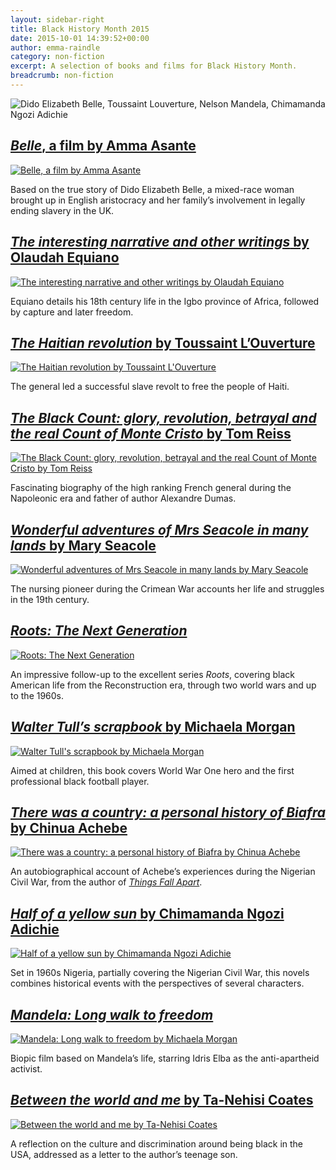 ```yaml
---
layout: sidebar-right
title: Black History Month 2015
date: 2015-10-01 14:39:52+00:00
author: emma-raindle
category: non-fiction
excerpt: A selection of books and films for Black History Month.
breadcrumb: non-fiction
---
```

![Dido Elizabeth Belle, Toussaint Louverture, Nelson Mandela, Chimamanda Ngozi Adichie](/images/featured/featured-black-history-month-2015.jpg)

## [<cite>Belle</cite>, a film by Amma Asante](https://suffolk.spydus.co.uk/cgi-bin/spydus.exe/ENQ/OPAC/BIBENQ/10187942?QRY=CTIBIB%3C%20IRN(5566887)&QRYTEXT=Belle%20%5Bvideorecording%5D)

[![Belle, a film by Amma Asante](/images/article/belle.jpg)](https://suffolk.spydus.co.uk/cgi-bin/spydus.exe/ENQ/OPAC/BIBENQ/10187942?QRY=CTIBIB%3C%20IRN(5566887)&QRYTEXT=Belle%20%5Bvideorecording%5D)

Based on the true story of Dido Elizabeth Belle, a mixed-race woman brought up in English aristocracy and her family&#8217;s involvement in legally ending slavery in the UK.

## [<cite>The interesting narrative and other writings</cite> by Olaudah Equiano](https://suffolk.spydus.co.uk/cgi-bin/spydus.exe/ENQ/OPAC/BIBENQ/10279695?QRY=CTIBIB%3C%20IRN(9905589)&QRYTEXT=The%20interesting%20narrative%20and%20other%20writings)

[![The interesting narrative and other writings by Olaudah Equiano](/images/article/the-interesting-narrative-and-other-writings.jpg)](https://suffolk.spydus.co.uk/cgi-bin/spydus.exe/ENQ/OPAC/BIBENQ/10279695?QRY=CTIBIB%3C%20IRN(9905589)&QRYTEXT=The%20interesting%20narrative%20and%20other%20writings)

Equiano details his 18th century life in the Igbo province of Africa, followed by capture and later freedom.

## [<cite>The Haitian revolution</cite> by Toussaint L&#8217;Ouverture](https://suffolk.spydus.co.uk/cgi-bin/spydus.exe/ENQ/OPAC/BIBENQ/13645945?QRY=CTIBIB%3C%20IRN(941283)&QRYTEXT=The%20Haitian%20revolution)

[![The Haitian revolution by Toussaint L'Ouverture](/images/article/the-haitian-revolution.jpg)](https://suffolk.spydus.co.uk/cgi-bin/spydus.exe/ENQ/OPAC/BIBENQ/13645945?QRY=CTIBIB%3C%20IRN(941283)&#038;QRYTEXT=The%20Haitian%20revolution)

The general led a successful slave revolt to free the people of Haiti.

## [<cite>The Black Count: glory, revolution, betrayal and the real Count of Monte Cristo</cite> by Tom Reiss](https://suffolk.spydus.co.uk/cgi-bin/spydus.exe/ENQ/OPAC/BIBENQ/10166081?QRY=CTIBIB%3C%20IRN(12912046)&QRYTEXT=The%20Black%20Count%20%3A%20glory%2C%20revolution%2C%20betrayal%20and%20the%20real%20Count%20of%20Monte%20Cristo)

[![The Black Count: glory, revolution, betrayal and the real Count of Monte Cristo by Tom Reiss](/images/article/the-black-count.jpg)](https://suffolk.spydus.co.uk/cgi-bin/spydus.exe/ENQ/OPAC/BIBENQ/10166081?QRY=CTIBIB%3C%20IRN(12912046)&QRYTEXT=The%20Black%20Count%20%3A%20glory%2C%20revolution%2C%20betrayal%20and%20the%20real%20Count%20of%20Monte%20Cristo)

Fascinating biography of the high ranking French general during the Napoleonic era and father of author Alexandre Dumas.

## [<cite>Wonderful adventures of Mrs Seacole in many lands</cite> by Mary Seacole](https://suffolk.spydus.co.uk/cgi-bin/spydus.exe/ENQ/OPAC/BIBENQ/10179169?QRY=CTIBIB%3C%20IRN(58543)&QRYTEXT=Wonderful%20adventures%20of%20Mrs%20Seacole%20in%20many%20lands)

[![Wonderful adventures of Mrs Seacole in many lands by Mary Seacole](/images/article/wonderful-adventures-of-mrs-seacole.jpg)](https://suffolk.spydus.co.uk/cgi-bin/spydus.exe/ENQ/OPAC/BIBENQ/10179169?QRY=CTIBIB%3C%20IRN(58543)&QRYTEXT=Wonderful%20adventures%20of%20Mrs%20Seacole%20in%20many%20lands)

The nursing pioneer during the Crimean War accounts her life and struggles in the 19th century.

## [<cite>Roots: The Next Generation</cite>](https://suffolk.spydus.co.uk/cgi-bin/spydus.exe/ENQ/OPAC/BIBENQ/10281080?QRY=CTIBIB%3C%20IRN(19550957)&QRYTEXT=Roots%3A%20The%20next%20generation%20-%20Volumes%201%20and%202%20%5Bvideorecording%5D)

[![Roots: The Next Generation](/images/article/roots-the-next-generation.jpg)](https://suffolk.spydus.co.uk/cgi-bin/spydus.exe/ENQ/OPAC/BIBENQ/10281080?QRY=CTIBIB%3C%20IRN(19550957)&QRYTEXT=Roots%3A%20The%20next%20generation%20-%20Volumes%201%20and%202%20%5Bvideorecording%5D)

An impressive follow-up to the excellent series <cite>Roots</cite>, covering black American life from the Reconstruction era, through two world wars and up to the 1960s.

## [<cite>Walter Tull&#8217;s scrapbook</cite> by Michaela Morgan](https://suffolk.spydus.co.uk/cgi-bin/spydus.exe/ENQ/OPAC/BIBENQ/10186860?QRY=CTIBIB%3C%20IRN(1278643)&QRYTEXT=Walter%20Tull%27s%20scrapbook)

[![Walter Tull's scrapbook by Michaela Morgan](/images/article/walter-tulls-scrapbook.jpg)](https://suffolk.spydus.co.uk/cgi-bin/spydus.exe/ENQ/OPAC/BIBENQ/10186860?QRY=CTIBIB%3C%20IRN(1278643)&QRYTEXT=Walter%20Tull%27s%20scrapbook)

Aimed at children, this book covers World War One hero and the first professional black football player.

## [<cite>There was a country: a personal history of Biafra</cite> by Chinua Achebe](https://suffolk.spydus.co.uk/cgi-bin/spydus.exe/ENQ/OPAC/BIBENQ/13396316?QRY=CTIBIB%3C%20IRN(15829429)&QRYTEXT=There%20was%20a%20country%20%3A%20a%20personal%20history%20of%20Biafra)

[![There was a country: a personal history of Biafra by Chinua Achebe](/images/article/there-was-a-country.jpg)](https://suffolk.spydus.co.uk/cgi-bin/spydus.exe/ENQ/OPAC/BIBENQ/13396316?QRY=CTIBIB%3C%20IRN(15829429)&QRYTEXT=There%20was%20a%20country%20%3A%20a%20personal%20history%20of%20Biafra)

An autobiographical account of Achebe&#8217;s experiences during the Nigerian Civil War, from the author of <cite><a href="https://suffolk.spydus.co.uk/cgi-bin/spydus.exe/ENQ/OPAC/BIBENQ/13634272?QRY=CTIBIB%3C%20IRN(104306)&QRYTEXT=Things%20fall%20apart">Things Fall Apart</a></cite>.

## [<cite>Half of a yellow sun</cite> by Chimamanda Ngozi Adichie](https://suffolk.spydus.co.uk/cgi-bin/spydus.exe/ENQ/OPAC/BIBENQ/11515661?QRY=CTIBIB%3C%20IRN(194480)&QRYTEXT=Half%20of%20a%20yellow%20sun)

[![Half of a yellow sun by Chimamanda Ngozi Adichie](/images/article/half-of-a-yellow-sun.jpg)](https://suffolk.spydus.co.uk/cgi-bin/spydus.exe/ENQ/OPAC/BIBENQ/11515661?QRY=CTIBIB%3C%20IRN(194480)&QRYTEXT=Half%20of%20a%20yellow%20sun)

Set in 1960s Nigeria, partially covering the Nigerian Civil War, this novels combines historical events with the perspectives of several characters.

## [<cite>Mandela: Long walk to freedom</cite>](https://suffolk.spydus.co.uk/cgi-bin/spydus.exe/ENQ/OPAC/BIBENQ/10226402?QRY=CTIBIB%3C%20IRN(36824671)&QRYTEXT=Mandela%3A%20Long%20walk%20to%20freedom%20%5Bvideorecording%5D)

[![Mandela: Long walk to freedom by Michaela Morgan](/images/article/mandela-long-walk-to-freedom.jpg)](https://suffolk.spydus.co.uk/cgi-bin/spydus.exe/ENQ/OPAC/BIBENQ/10226402?QRY=CTIBIB%3C%20IRN(36824671)&QRYTEXT=Mandela%3A%20Long%20walk%20to%20freedom%20%5Bvideorecording%5D)

Biopic film based on Mandela&#8217;s life, starring Idris Elba as the anti-apartheid activist.

## [<cite>Between the world and me</cite> by Ta-Nehisi Coates](https://suffolk.spydus.co.uk/cgi-bin/spydus.exe/ENQ/OPAC/BIBENQ/10229491?QRY=CTIBIB%3C%20IRN(55307908)&QRYTEXT=Between%20the%20world%20and%20me)

[![Between the world and me by Ta-Nehisi Coates](/images/article/between-the-world-and-me.jpg)](https://suffolk.spydus.co.uk/cgi-bin/spydus.exe/ENQ/OPAC/BIBENQ/10229491?QRY=CTIBIB%3C%20IRN(55307908)&QRYTEXT=Between%20the%20world%20and%20me)

A reflection on the culture and discrimination around being black in the USA, addressed as a letter to the author&#8217;s teenage son.
